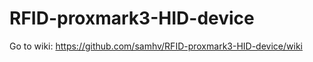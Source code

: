 RFID-proxmark3-HID-device
=========================

Go to wiki: https://github.com/samhv/RFID-proxmark3-HID-device/wiki
